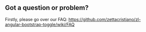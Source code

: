 ## Got a question or problem?

Firstly, please go over our FAQ: https://github.com/zettacristiano/zl-angular-bootstrap-toggle/wiki/FAQ